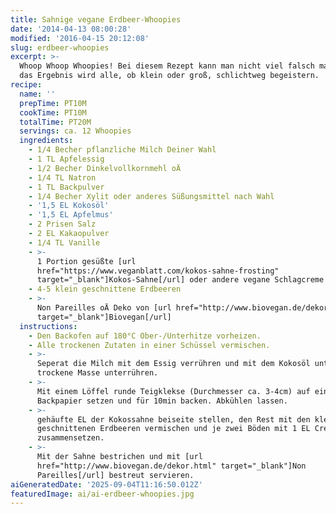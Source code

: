 ```yaml
---
title: Sahnige vegane Erdbeer-Whoopies
date: '2014-04-13 08:00:28'
modified: '2016-04-15 20:12:08'
slug: erdbeer-whoopies
excerpt: >-
  Whoop Whoop Whoopies! Bei diesem Rezept kann man nicht viel falsch machen und
  das Ergebnis wird alle, ob klein oder groß, schlichtweg begeistern.
recipe:
  name: ''
  prepTime: PT10M
  cookTime: PT10M
  totalTime: PT20M
  servings: ca. 12 Whoopies
  ingredients:
    - 1/4 Becher pflanzliche Milch Deiner Wahl
    - 1 TL Apfelessig
    - 1/2 Becher Dinkelvollkornmehl oÄ
    - 1/4 TL Natron
    - 1 TL Backpulver
    - 1/4 Becher Xylit oder anderes Süßungsmittel nach Wahl
    - '1,5 EL Kokosöl'
    - '1,5 EL Apfelmus'
    - 2 Prisen Salz
    - 2 EL Kakaopulver
    - 1/4 TL Vanille
    - >-
      1 Portion gesüßte [url
      href="https://www.veganblatt.com/kokos-sahne-frosting"
      target="_blank"]Kokos-Sahne[/url] oder andere vegane Schlagcreme
    - 4-5 klein geschnittene Erdbeeren
    - >-
      Non Pareilles oÄ Deko von [url href="http://www.biovegan.de/dekor.html"
      target="_blank"]Biovegan[/url]
  instructions:
    - Den Backofen auf 180°C Ober-/Unterhitze vorheizen.
    - Alle trockenen Zutaten in einer Schüssel vermischen.
    - >-
      Seperat die Milch mit dem Essig verrühren und mit dem Kokosöl unter die
      trockene Masse unterrühren.
    - >-
      Mit einem Löffel runde Teigklekse (Durchmesser ca. 3-4cm) auf ein
      Backpapier setzen und für 10min backen. Abkühlen lassen.
    - >-
      gehäufte EL der Kokossahne beiseite stellen, den Rest mit den klein
      geschnittenen Erdbeeren vermischen und je zwei Böden mit 1 EL Creme
      zusammensetzen.
    - >-
      Mit der Sahne bestrichen und mit [url
      href="http://www.biovegan.de/dekor.html" target="_blank"]Non
      Pareilles[/url] bestreut servieren.
aiGeneratedDate: '2025-09-04T11:16:50.012Z'
featuredImage: ai/ai-erdbeer-whoopies.jpg
---
```


[<!-- Image removed (no copyright): erdbeer-whoopies.jpg -->](https://www.veganblatt.com/i/erdbeer-whoopies.jpg)
